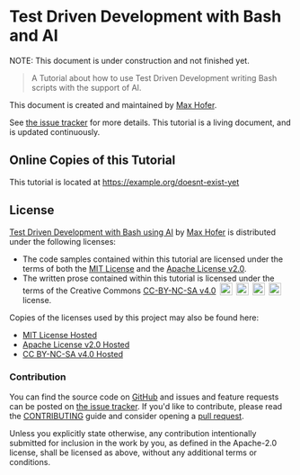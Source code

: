 # Test Driven Development with Bash and AI

NOTE: This document is under construction and not finished yet.

> A Tutorial about how to use Test Driven Development writing Bash scripts with the support of AI.

This document is created and maintained by [Max Hofer](https://github.com/mh182).

See [the issue tracker] for more details. This tutorial is a living document,
and is updated continuously.

[the issue tracker]: https://github.com/mh182/tdd_bash_ai_book/issues

## Online Copies of this Tutorial

This tutorial is located at https://example.org/doesnt-exist-yet

## License

[Test Driven Development with Bash using
AI](https://github.com/mh182/tdd_bash_ai_book.git) by [Max Hofer](https://github.com/mh182")
is distributed under the following licenses:

- The code samples contained within this tutorial are licensed under the terms of both the [MIT License] and the [Apache License v2.0].
- The written prose contained within this tutorial is licensed under the terms of the Creative Commons [CC-BY-NC-SA v4.0]
  <img style="height:22px!important;margin-left:3px;vertical-align:text-bottom;" src="https://mirrors.creativecommons.org/presskit/icons/cc.svg?ref=chooser-v1" alt="">
  <img style="height:22px!important;margin-left:3px;vertical-align:text-bottom;" src="https://mirrors.creativecommons.org/presskit/icons/by.svg?ref=chooser-v1" alt="">
  <img style="height:22px!important;margin-left:3px;vertical-align:text-bottom;" src="https://mirrors.creativecommons.org/presskit/icons/nc.svg?ref=chooser-v1" alt="">
  <img style="height:22px!important;margin-left:3px;vertical-align:text-bottom;" src="https://mirrors.creativecommons.org/presskit/icons/sa.svg?ref=chooser-v1" alt="">
  license.

Copies of the licenses used by this project may also be found here:

- [MIT License Hosted]
- [Apache License v2.0 Hosted]
- [CC BY-NC-SA v4.0 Hosted]

[MIT License]: ./LICENSE-MIT
[Apache License v2.0]: ./LICENSE-APACHE
[CC-BY-NC-SA v4.0]: ./LICENSE-CC-BY-NC-SA
[MIT License Hosted]: https://opensource.org/licenses/MIT
[Apache License v2.0 Hosted]: http://www.apache.org/licenses/LICENSE-2.0
[CC BY-NC-SA v4.0 Hosted]: https://creativecommons.org/licenses/by-nc-sa/4.0/?ref=chooser-v1

### Contribution

You can find the source code on
[GitHub](https://github.com/mh182/tdd_bash_ai_book/) and issues and feature
requests can be posted on [the issue tracker]. If you'd like to contribute,
please read the [CONTRIBUTING](./CONTRIBUTING.md) guide and consider opening a
[pull request](https://github.com/mh182/tdd_bash_ai_book/pulls).

Unless you explicitly state otherwise, any contribution intentionally submitted
for inclusion in the work by you, as defined in the Apache-2.0 license, shall
be licensed as above, without any additional terms or conditions.
